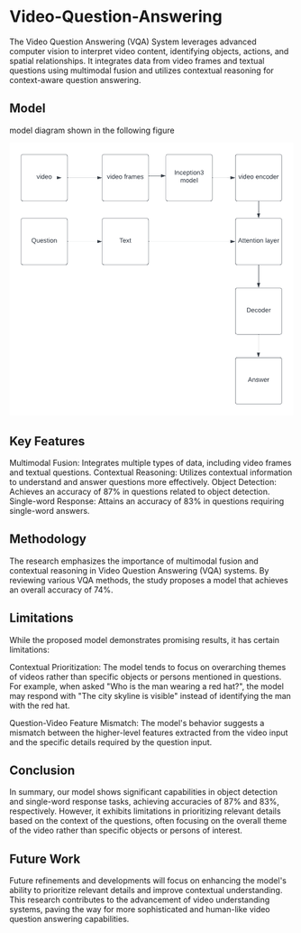 # Video-Question-Answering
The Video Question Answering (VQA) System leverages advanced computer vision to interpret video content, identifying objects, actions, and spatial relationships. It integrates data from video frames and textual questions using multimodal fusion and utilizes contextual reasoning for context-aware question answering.

## Model

model diagram shown in the following figure

![alt text](https://github.com/aparnabg/Video-Question-Answering/blob/main/images/model-diagram.png?raw=true)


## Key Features

Multimodal Fusion: Integrates multiple types of data, including video frames and textual questions.
Contextual Reasoning: Utilizes contextual information to understand and answer questions more effectively.
Object Detection: Achieves an accuracy of 87% in questions related to object detection.
Single-word Response: Attains an accuracy of 83% in questions requiring single-word answers.


## Methodology
The research emphasizes the importance of multimodal fusion and contextual reasoning in Video Question Answering (VQA) systems. By reviewing various VQA methods, the study proposes a model that achieves an overall accuracy of 74%.

## Limitations
While the proposed model demonstrates promising results, it has certain limitations:

Contextual Prioritization: The model tends to focus on overarching themes of videos rather than specific objects or persons mentioned in questions. For example, when asked "Who is the man wearing a red hat?", the model may respond with "The city skyline is visible" instead of identifying the man with the red hat.

Question-Video Feature Mismatch: The model's behavior suggests a mismatch between the higher-level features extracted from the video input and the specific details required by the question input.

## Conclusion  
In summary, our model shows significant capabilities in object detection and single-word response tasks, achieving accuracies of 87% and 83%, respectively. However, it exhibits limitations in prioritizing relevant details based on the context of the questions, often focusing on the overall theme of the video rather than specific objects or persons of interest.

## Future Work 
Future refinements and developments will focus on enhancing the model's ability to prioritize relevant details and improve contextual understanding. This research contributes to the advancement of video understanding systems, paving the way for more sophisticated and human-like video question answering capabilities.

